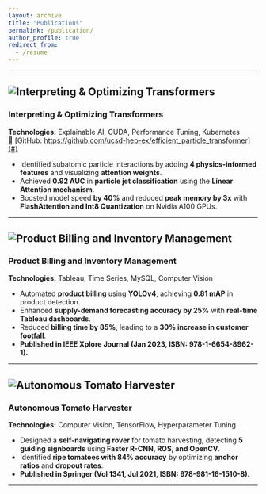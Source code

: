 ```yaml
---
layout: archive
title: "Publications"
permalink: /publication/
author_profile: true
redirect_from:
  - /resume
---
```


---

## ![Interpreting & Optimizing Transformers](path/to/image.jpg)  
### **Interpreting & Optimizing Transformers**  
**Technologies:** Explainable AI, CUDA, Performance Tuning, Kubernetes  
🔗 [GitHub: https://github.com/ucsd-hep-ex/efficient_particle_transformer](#)  

- Identified subatomic particle interactions by adding **4 physics-informed features** and visualizing **attention weights**.  
- Achieved **0.92 AUC** in **particle jet classification** using the **Linear Attention mechanism**.  
- Boosted model speed **by 40%** and reduced **peak memory by 3x** with **FlashAttention and Int8 Quantization** on Nvidia A100 GPUs.  

---

## ![Product Billing and Inventory Management](path/to/image.jpg)  
### **Product Billing and Inventory Management**  
**Technologies:** Tableau, Time Series, MySQL, Computer Vision  

- Automated **product billing** using **YOLOv4**, achieving **0.81 mAP** in product detection.  
- Enhanced **supply-demand forecasting accuracy by 25%** with **real-time Tableau dashboards**.  
- Reduced **billing time by 85%**, leading to a **30% increase in customer footfall**.  
- **Published in IEEE Xplore Journal (Jan 2023, ISBN: 978-1-6654-8962-1).**  

---


## ![Autonomous Tomato Harvester](path/to/image.jpg)  
### **Autonomous Tomato Harvester**  
**Technologies:** Computer Vision, TensorFlow, Hyperparameter Tuning  

- Designed a **self-navigating rover** for tomato harvesting, detecting **5 guiding signboards** using **Faster R-CNN, ROS, and OpenCV**.  
- Identified **ripe tomatoes with 84% accuracy** by optimizing **anchor ratios** and **dropout rates**.  
- **Published in Springer (Vol 1341, Jul 2021, ISBN: 978-981-16-1510-8).**  

---
